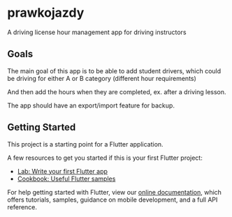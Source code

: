 # prawkojazdy

A driving license hour management app for driving instructors

## Goals

The main goal of this app is to be able to add student drivers, which could be driving for either A or B category (different hour requirements)

And then add the hours when they are completed, ex. after a driving lesson.

The app should have an export/import feature for backup.

## Getting Started

This project is a starting point for a Flutter application.

A few resources to get you started if this is your first Flutter project:

- [Lab: Write your first Flutter app](https://flutter.dev/docs/get-started/codelab)
- [Cookbook: Useful Flutter samples](https://flutter.dev/docs/cookbook)

For help getting started with Flutter, view our
[online documentation](https://flutter.dev/docs), which offers tutorials,
samples, guidance on mobile development, and a full API reference.
